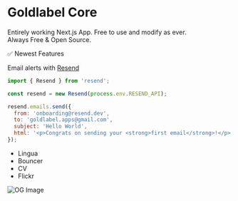 # Goldlabel Core

Entirely working Next.js App. Free to use and modify as ever.  
Always Free & Open Source.



✅ Newest Features

Email alerts with [Resend](https://resend.com)

```javascript
import { Resend } from 'resend';

const resend = new Resend(process.env.RESEND_API);

resend.emails.send({
  from: 'onboarding@resend.dev',
  to: 'goldlabel.apps@gmail.com',
  subject: 'Hello World',
  html: '<p>Congrats on sending your <strong>first email</strong>!</p>'
});
```

- Lingua
- Bouncer
- CV
- Flickr

![OG Image](https://goldlabel.pro/png/cartridges/lingua.png)
